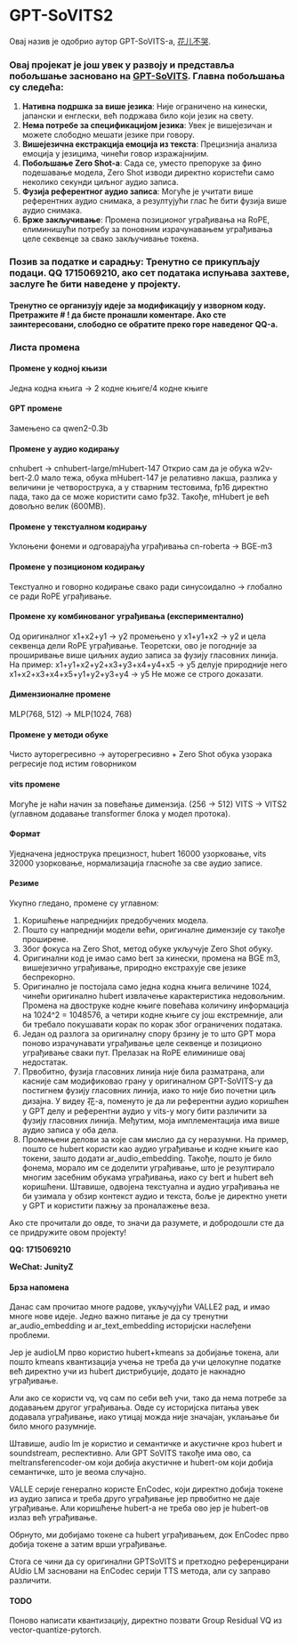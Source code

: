 # GPT-SoVITS2

Овај назив је одобрио аутор GPT-SoVITS-а, [花儿不哭](https://space.bilibili.com/5760446?spm_id_from=333.337.0.0).

### Овај пројекат је још увек у развоју и представља побољшање засновано на [GPT-SoVITS](https://github.com/RVC-Boss/GPT-SoVITS). Главна побољшања су следећа:

1. **Нативна подршка за више језика**: Није ограничено на кинески, јапански и енглески, већ подржава било који језик на свету.
2. **Нема потребе за спецификацијом језика**: Увек је вишејезичан и можете слободно мешати језике при говору.
3. **Вишејезична екстракција емоција из текста**: Прецизнија анализа емоција у језицима, чинећи говор изражајнијим.
4. **Побољшање Zero Shot-а**: Сада се, уместо препоруке за фино подешавање модела, Zero Shot изводи директно користећи само неколико секунди циљног аудио записа.
5. **Фузија референтног аудио записа**: Могуће је учитати више референтних аудио снимака, а резултујући глас ће бити фузија више аудио снимака.
6. **Брже закључивање**: Промена позиционог уграђивања на RoPE, елиминишући потребу за поновним израчунавањем уграђивања целе секвенце за свако закључивање токена.

### **Позив за податке и сарадњу**: Тренутно се прикупљају подаци. QQ 1715069210, ако сет података испуњава захтеве, заслуге ће бити наведене у пројекту.

#### Тренутно се организују идеје за модификацију у изворном коду. Претражите # ! да бисте пронашли коментаре. Ако сте заинтересовани, слободно се обратите преко горе наведеног QQ-а.

### Листа промена

#### Промене у кодној књизи
Једна кодна књига -> 2 кодне књиге/4 кодне књиге

#### GPT промене
Замењено са qwen2-0.3b

#### Промене у аудио кодирању
cnhubert -> cnhubert-large/mHubert-147
Открио сам да је обука w2v-bert-2.0 мало тежа, обука mHubert-147 је релативно лакша, разлика у величини је четворострука, а у стварним тестовима, fp16 директно пада, тако да се може користити само fp32. Такође, mHubert је већ довољно велик (600MB).

#### Промене у текстуалном кодирању
Уклоњени фонеми и одговарајућа уграђивања
cn-roberta -> BGE-m3

#### Промене у позиционом кодирању
Текстуално и говорно кодирање свако ради синусоидално -> глобално се ради RoPE уграђивање.

#### Промене xy комбинованог уграђивања (експериментално)
Од оригиналног
x1+x2+y1 -> y2
промењено у
x1+y1+x2 -> y2
и цела секвенца дели RoPE уграђивање.
Теоретски, ово је погодније за проширивање више циљних аудио записа за фузију гласовних линија.
На пример:
x1+y1+x2+y2+x3+y3+x4+y4+x5 -> y5
делује природније него
x1+x2+x3+x4+x5+y1+y2+y3+y4 -> y5
Не може се строго доказати.

#### Димензионалне промене
MLP(768, 512) -> MLP(1024, 768)

#### Промене у методи обуке
Чисто ауторегресивно -> ауторегресивно + Zero Shot обука узорака регресије под истим говорником

#### vits промене
Могуће је наћи начин за повећање димензија. (256 -> 512) VITS -> VITS2 (углавном додавање transformer блока у модел протока).

#### Формат
Уједначена једнострука прецизност, hubert 16000 узорковање, vits 32000 узорковање, нормализација гласноће за све аудио записе.

#### Резиме
Укупно гледано, промене су углавном:
1. Коришћење напреднијих предобучених модела.
2. Пошто су напреднији модели већи, оригиналне димензије су такође проширене.
3. Због фокуса на Zero Shot, метод обуке укључује Zero Shot обуку.
4. Оригинални код је имао само bert за кинески, промена на BGE m3, вишејезично уграђивање, природно екстрахује све језике беспрекорно.
5. Оригинално је постојала само једна кодна књига величине 1024, чинећи оригинално hubert извлачење карактеристика недовољним. Промена на двоструке кодне књиге повећава количину информација на 1024^2 = 1048576, а четири кодне књиге су још екстремније, али би требало покушавати корак по корак због ограничених података.
6. Један од разлога за оригиналну спору брзину је то што GPT мора поново израчунавати уграђивање целе секвенце и позиционо уграђивање сваки пут. Прелазак на RoPE елиминише овај недостатак.
7. Првобитно, фузија гласовних линија није била разматрана, али касније сам модификовао грану у оригиналном GPT-SoVITS-у да постигнем фузију гласовних линија, иако то није био почетни циљ дизајна. У видеу 花-а, поменуто је да ли референтни аудио коришћен у GPT делу и референтни аудио у vits-у могу бити различити за фузију гласовних линија. Међутим, моја имплементација има више аудио записа у оба дела.
8. Промењени делови за које сам мислио да су неразумни. На пример, пошто се hubert користи као аудио уграђивање и кодне књиге као токени, зашто додати ar_audio_embedding. Такође, пошто је било фонема, морало им се доделити уграђивање, што је резултирало многим засебним обукама уграђивања, иако су bert и hubert већ коришћени. Штавише, одвојена текстуална и аудио уграђивања не би узимала у обзир контекст аудио и текста, боље је директно унети у GPT и користити пажњу за проналажење веза.

Ако сте прочитали до овде, то значи да разумете, и добродошли сте да се придружите овом пројекту!

**QQ: 1715069210**

**WeChat: JunityZ**

#### Брза напомена
Данас сам прочитао многе радове, укључујући VALLE2 рад, и имао многе нове идеје. Једно важно питање је да су тренутни ar_audio_embedding и ar_text_embedding историјски наслеђени проблеми.

Јер је audioLM прво користио hubert+kmeans за добијање токена, али пошто kmeans квантизација учења не треба да учи целокупне податке већ директно учи из hubert дистрибуције, додато је накнадно уграђивање.

Али ако се користи vq, vq сам по себи већ учи, тако да нема потребе за додавањем другог уграђивања. Овде су историјска питања увек додавала уграђивање, иако утицај можда није значајан, уклањање би било много разумније.

Штавише, audio lm је користио и семантичке и акустичне кроз hubert и soundstream, респективно. Али GPT SoVITS такође има ово, са meltransferencoder-ом који добија акустичне и hubert-ом који добија семантичке, што је веома случајно.

VALLE серије генерално користе EnCodec, који директно добија токене из аудио записа и треба друго уграђивање јер првобитно не даје уграђивање. Али коришћење hubert-а не треба ово јер је hubert-ов излаз већ уграђивање.

Обрнуто, ми добијамо токене са hubert уграђивањем, док EnCodec прво добија токене а затим врши уграђивање.

Стога се чини да су оригинални GPTSoVITS и претходно референцирани AUdio LM засновани на EnCodec серији TTS метода, али су заправо различити.

#### TODO
Поново написати квантизацију, директно позвати Group Residual VQ из vector-quantize-pytorch.
